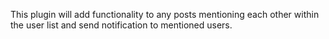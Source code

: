 This plugin will add functionality to any posts mentioning each other within the user list and send notification to mentioned users.
